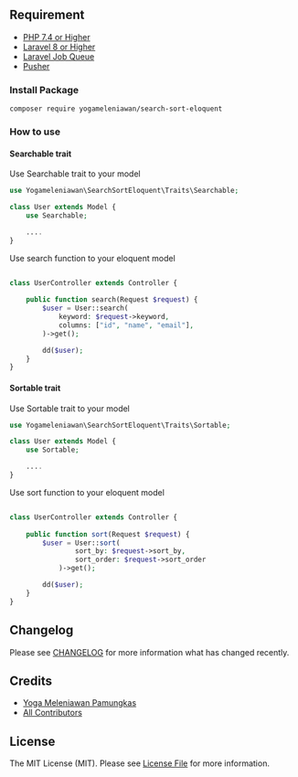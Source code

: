 ## Requirement
- [PHP 7.4 or Higher](https://www.php.net/)
- [Laravel 8 or Higher](https://www.laravel.com/)
- [Laravel Job Queue](https://laravel.com/docs/10.x/queues#jobs-and-database-transactions)
- [Pusher](https://pusher.com/)


### Install Package

```
composer require yogameleniawan/search-sort-eloquent
```

### How to use

#### Searchable trait

Use Searchable trait to your model

```php
use Yogameleniawan\SearchSortEloquent\Traits\Searchable;

class User extends Model {
    use Searchable;

    ....
}
```

Use search function to your eloquent model

```php

class UserController extends Controller {
    
    public function search(Request $request) {
        $user = User::search(
            keyword: $request->keyword,
            columns: ["id", "name", "email"],
        )->get();

        dd($user);
    }
}

```

#### Sortable trait

Use Sortable trait to your model

```php
use Yogameleniawan\SearchSortEloquent\Traits\Sortable;

class User extends Model {
    use Sortable;

    ....
}
```

Use sort function to your eloquent model

```php

class UserController extends Controller {
    
    public function sort(Request $request) {
        $user = User::sort(
                sort_by: $request->sort_by,
                sort_order: $request->sort_order
            )->get();

        dd($user);
    }
}

```

## Changelog

Please see [CHANGELOG](CHANGELOG.md) for more information what has changed recently.

## Credits

- [Yoga Meleniawan Pamungkas](https://github.com/yogameleniawan)
- [All Contributors](../../contributors)

## License

The MIT License (MIT). Please see [License File](LICENSE.md) for more information.
